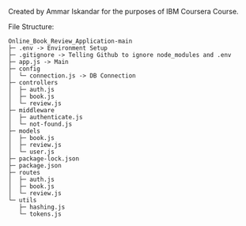 
Created by Ammar Iskandar for the purposes of IBM Coursera Course. 

File Structure:

```
Online_Book_Review_Application-main
├─ .env -> Environment Setup
├─ .gitignore -> Telling Github to ignore node_modules and .env
├─ app.js -> Main
├─ config
│  └─ connection.js -> DB Connection
├─ controllers
│  ├─ auth.js
│  ├─ book.js
│  └─ review.js
├─ middleware
│  ├─ authenticate.js
│  └─ not-found.js
├─ models
│  ├─ book.js
│  ├─ review.js
│  └─ user.js
├─ package-lock.json
├─ package.json
├─ routes
│  ├─ auth.js
│  ├─ book.js
│  └─ review.js
└─ utils
   ├─ hashing.js
   └─ tokens.js

```
